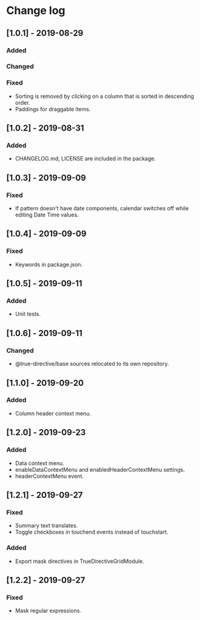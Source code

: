 # Change log


## [1.0.1] - 2019-08-29

### Added

### Changed

### Fixed

- Sorting is removed by clicking on a column that is sorted in descending order.
- Paddings for draggable items.

## [1.0.2] - 2019-08-31

### Added

- CHANGELOG.md, LICENSE are included in the package.

## [1.0.3] - 2019-09-09

### Fixed

- If pattern doesn't have date components, calendar switches off while editing Date Time values.

## [1.0.4] - 2019-09-09

### Fixed

- Keywords in package.json.

## [1.0.5] - 2019-09-11

### Added

- Unit tests.

## [1.0.6] - 2019-09-11

### Changed

- @true-directive/base sources relocated to its own repository.

## [1.1.0] - 2019-09-20

### Added

- Column header context menu.

## [1.2.0] - 2019-09-23

### Added

- Data context menu.
- enableDataContextMenu and enabledHeaderContextMenu settings.
- headerContextMenu event.

## [1.2.1] - 2019-09-27

### Fixed

- Summary text translates.
- Toggle checkboxes in touchend events instead of touchstart.

### Added

- Export mask directives in TrueDirectiveGridModule.

## [1.2.2] - 2019-09-27

### Fixed

- Mask regular expressions.
